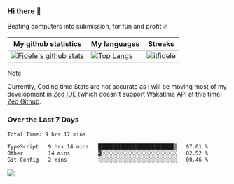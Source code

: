 ### Hi there 👋
<p>Beating computers into submission, for fun and profit 🔥</p>

|My github statistics|My languages|Streaks|
|-|-|-|
|[![Fidele's github stats](https://github-readme-stats.vercel.app/api?username=itfidele&count_private=true&show_icons=true&theme=dark&hide_title=true)](https://github.com/itfidele)|[![Top Langs](https://github-readme-stats.vercel.app/api/top-langs/?username=itfidele&show_icons=true&langs_count=8&theme=dark&layout=compact&hide_title=true)](https://github.com/itfidele)|![itfidele](https://github-readme-streak-stats.herokuapp.com/?user=itfidele&theme=dark)

> [!NOTE]  
> Currently, Coding time Stats are not accurate as i will be moving most of my development in <a href="https://zed.dev" target="_blank"> Zed IDE </a> (which doesn't support Wakatime API at this time) <a href="https://github.com/zed-industries/zed">Zed Github</a>.

### Over the Last 7 Days
<!--START_SECTION:waka-->

```txt
Total Time: 9 hrs 17 mins

TypeScript   9 hrs 14 mins   ████████████████████████▒   97.01 %
Other        14 mins         ▓░░░░░░░░░░░░░░░░░░░░░░░░   02.52 %
Git Config   2 mins          ░░░░░░░░░░░░░░░░░░░░░░░░░   00.46 %
```

<!--END_SECTION:waka-->



![](https://komarev.com/ghpvc/?username=itfidele)
